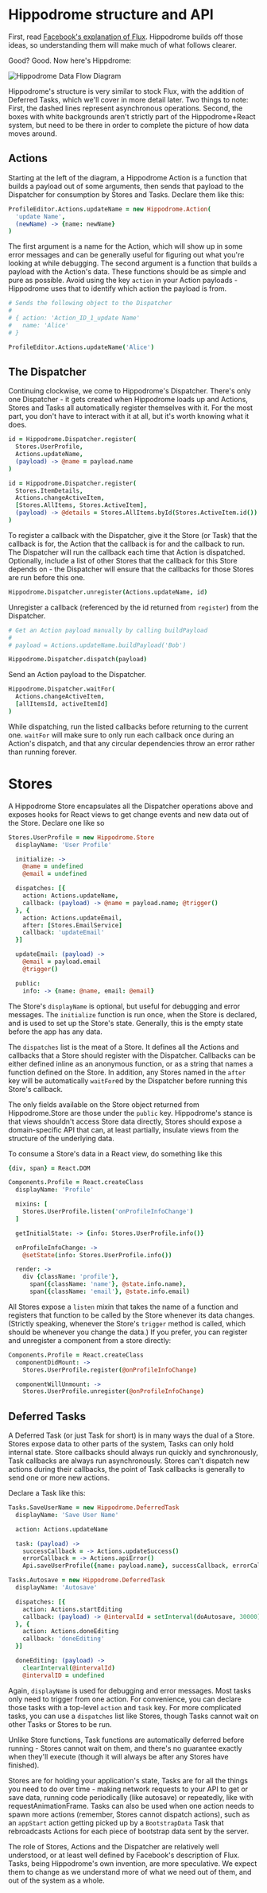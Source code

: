 # Hippodrome structure and API

First, read
[Facebook's explanation of Flux](https://github.com/facebook/flux/blob/master/README.md).
Hippodrome builds off those ideas, so understanding them will make much of what
follows clearer.

Good?  Good. Now here's Hippdrome:

![Hippodrome Data Flow Diagram](./img/hippodrome-diagram.png)

Hippodrome's structure is very similar to stock Flux, with the addition of
Deferred Tasks, which we'll cover in more detail later.  Two things to note:
First, the dashed lines represent asynchronous operations.  Second, the boxes
with white backgrounds aren't strictly part of the Hippodrome+React system, but
need to be there in order to complete the picture of how data moves around.

## Actions

Starting at the left of the diagram, a Hippodrome Action is a function that
builds a payload out of some arguments, then sends that payload to the
Dispatcher for consumption by Stores and Tasks. Declare them like this:

```coffeescript
ProfileEditor.Actions.updateName = new Hippodrome.Action(
  'update Name',
  (newName) -> {name: newName}
)
```

The first argument is a name for the Action, which will show up in some error
messages and can be generally useful for figuring out what you're looking at
while debugging.  The second argument is a function that builds a payload with
the Action's data.  These functions should be as simple and pure as possible.
Avoid using the key `action` in your Action payloads - Hippodrome uses that
to identify which action the payload is from.

```coffeescript
# Sends the following object to the Dispatcher
#
# { action: 'Action_ID_1_update Name'
#   name: 'Alice'
# }

ProfileEditor.Actions.updateName('Alice')
```

## The Dispatcher

Continuing clockwise, we come to Hippodrome's Dispatcher.  There's only one
Dispatcher - it gets created when Hippodrome loads up and Actions, Stores and
Tasks all automatically register themselves with it.  For the most part, you
don't have to interact with it at all, but it's worth knowing what it does.

```coffeescript
id = Hippodrome.Dispatcher.register(
  Stores.UserProfile,
  Actions.updateName,
  (payload) -> @name = payload.name
)

id = Hippodrome.Dispatcher.register(
  Stores.ItemDetails,
  Actions.changeActiveItem,
  [Stores.AllItems, Stores.ActiveItem],
  (payload) -> @details = Stores.AllItems.byId(Stores.ActiveItem.id())
)
```

To register a callback with the Dispatcher, give it the Store (or Task) that
the callback is for, the Action that the callback is for and the callback to
run.  The Dispatcher will run the callback each time that Action is dispatched.
Optionally, include a list of other Stores that the callback for this Store
depends on - the Dispatcher will ensure that the callbacks for those Stores are
run before this one.

```coffeescript
Hippodrome.Dispatcher.unregister(Actions.updateName, id)
```

Unregister a callback (referenced by the id returned from `register`) from the
Dispatcher.

```coffeescript
# Get an Action payload manually by calling buildPayload
#
# payload = Actions.updateName.buildPayload('Bob')

Hippodrome.Dispatcher.dispatch(payload)
```

Send an Action payload to the Dispatcher.

```coffeescript
Hippodrome.Dispatcher.waitFor(
  Actions.changeActiveItem,
  [allItemsId, activeItemId]
)
```

While dispatching, run the listed callbacks before returning to the current
one.  `waitFor` will make sure to only run each callback once during an Action's
dispatch, and that any circular dependencies throw an error rather than running
forever.

# Stores

A Hippodrome Store encapsulates all the Dispatcher operations above and exposes
hooks for React views to get change events and new data out of the Store.
Declare one like so

```coffeescript
Stores.UserProfile = new Hippodrome.Store
  displayName: 'User Profile'

  initialize: ->
    @name = undefined
    @email = undefined

  dispatches: [{
    action: Actions.updateName,
    callback: (payload) -> @name = payload.name; @trigger()
  }, {
    action: Actions.updateEmail,
    after: [Stores.EmailService]
    callback: 'updateEmail'
  }]

  updateEmail: (payload) ->
    @email = payload.email
    @trigger()

  public:
    info: -> {name: @name, email: @email}
```

The Store's `displayName` is optional, but useful for debugging and error
messages.  The `initialize` function is run once, when the Store is declared,
and is used to set up the Store's state.  Generally, this is the empty state
before the app has any data.

The `dispatches` list is the meat of a Store.  It defines all the Actions and
callbacks that a Store should register with the Dispatcher.  Callbacks can be
either defined inline as an anonymous function, or as a string that names a
function defined on the Store.  In addition, any Stores named in the `after`
key will be automatically `waitFor`ed by the Dispatcher before running this
Store's callback.

The only fields available on the Store object returned from Hippodrome.Store
are those under the `public` key.  Hippodrome's stance is that views shouldn't
access Store data directly, Stores should expose a domain-specific API that
can, at least partially, insulate views from the structure of the underlying
data.

To consume a Store's data in a React view, do something like this

```coffeescript
{div, span} = React.DOM

Components.Profile = React.createClass
  displayName: 'Profile'

  mixins: [
    Stores.UserProfile.listen('onProfileInfoChange')
  ]

  getInitialState: -> {info: Stores.UserProfile.info()}

  onProfileInfoChange: ->
    @setState(info: Stores.UserProfile.info())

  render: ->
    div {className: 'profile'},
      span({className: 'name'}, @state.info.name),
      span({className: 'email'}, @state.info.email)
```

All Stores expose a `listen` mixin that takes the name of a function and
registers that function to be called by the Store whenever its data changes.
(Strictly speaking, whenever the Store's `trigger` method is called, which
should be whenever you change the data.)  If you prefer, you can register and
unregister a component from a store directly:

```coffeescript
Components.Profile = React.createClass
  componentDidMount: ->
    Stores.UserProfile.register(@onProfileInfoChange)

  componentWillUnmount: ->
    Stores.UserProfile.unregister(@onProfileInfoChange)
```

## Deferred Tasks

A Deferred Task (or just Task for short) is in many ways the dual of a Store.
Stores expose data to other parts of the system, Tasks can only hold internal
state.  Store callbacks should always run quickly and synchronously, Task
callbacks are always run asynchronously.  Stores can't dispatch new actions
during their callbacks, the point of Task callbacks is generally to send one
or more new actions.

Declare a Task like this:

```coffeescript
Tasks.SaveUserName = new Hippodrome.DeferredTask
  displayName: 'Save User Name'

  action: Actions.updateName

  task: (payload) ->
    successCallback = -> Actions.updateSuccess()
    errorCallback = -> Actions.apiError()
    Api.saveUserProfile({name: payload.name}, successCallback, errorCallback)

Tasks.Autosave = new Hippodrome.DeferredTask
  displayName: 'Autosave'

  dispatches: [{
    action: Actions.startEditing
    callback: (payload) -> @intervalId = setInterval(doAutosave, 30000)
  }, {
    action: Actions.doneEditing
    callback: 'doneEditing'
  }]

  doneEditing: (payload) ->
    clearInterval(@intervalId)
    @intervalID = undefined
```

Again, `displayName` is used for debugging and error messages.  Most tasks only
need to trigger from one action.  For convenience, you can declare those tasks
with a top-level `action` and `task` key.  For more complicated tasks, you can
use a `dispatches` list like Stores, though Tasks cannot wait on other Tasks
or Stores to be run.

Unlike Store functions, Task functions are automatically deferred before
running - Stores cannot wait on them, and there's no guarantee exactly when
they'll execute (though it will always be after any Stores have finished).

Stores are for holding your application's state, Tasks are for all the things
you need to do over time - making network requests to your API to get or save
data, running code periodically (like autosave) or repeatedly, like with
requestAnimationFrame.  Tasks can also be used when one action needs to spawn
more actions (remember, Stores cannot dispatch actions), such as an `appStart`
action getting picked up by a `BootstrapData` Task that rebroadcasts Actions
for each piece of bootstrap data sent by the server.

The role of Stores, Actions and the Dispatcher are relatively well understood,
or at least well defined by Facebook's description of Flux.  Tasks, being
Hippodrome's own invention, are more speculative.  We expect them to change
as we understand more of what we need out of them, and out of the system as a
whole.
